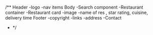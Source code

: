 /**
Header 
    -logo
    -nav items
Body
    -Search component
    -Restaurant container
        -Restaurant card
            -image
            -name of res , star rating, cuisine, delivery time
Footer
    -copyright
    -links
    -address
    -Contact
* */
